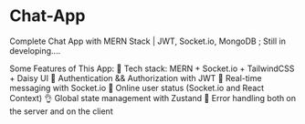 # Chat-App
Complete Chat App with MERN Stack | JWT, Socket.io, MongoDB
;    Still in developing....

Some Features of This App:
🌟 Tech stack: MERN + Socket.io + TailwindCSS + Daisy UI
🎃 Authentication && Authorization with JWT
👾 Real-time messaging with Socket.io
🚀 Online user status (Socket.io and React Context)
👌  Global state management with Zustand
🐞 Error handling both on the server and on the client
